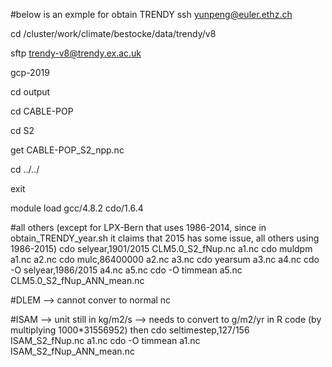#below is an exmple for obtain TRENDY
ssh yunpeng@euler.ethz.ch

cd /cluster/work/climate/bestocke/data/trendy/v8

sftp trendy-v8@trendy.ex.ac.uk

gcp-2019

cd output

cd CABLE-POP

cd S2

get CABLE-POP_S2_npp.nc

cd ../../

exit 

module load gcc/4.8.2 cdo/1.6.4

#all others (except for LPX-Bern that uses 1986-2014, since in obtain_TRENDY_year.sh it claims that 2015 has some issue, all others using 1986-2015)
cdo selyear,1901/2015 CLM5.0_S2_fNup.nc a1.nc
cdo muldpm a1.nc a2.nc
cdo mulc,86400000 a2.nc a3.nc
cdo yearsum a3.nc a4.nc
cdo -O selyear,1986/2015 a4.nc a5.nc
cdo -O timmean a5.nc CLM5.0_S2_fNup_ANN_mean.nc

#DLEM --> cannot conver to normal nc

#ISAM --> unit still in kg/m2/s --> needs to convert to g/m2/yr in R code (by multiplying 1000*31556952) then
cdo seltimestep,127/156 ISAM_S2_fNup.nc a1.nc
cdo -O timmean a1.nc ISAM_S2_fNup_ANN_mean.nc